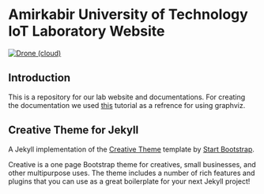 # Amirkabir University of Technology IoT Laboratory Website

[![Drone (cloud)](https://img.shields.io/drone/build/aolab/aolab.github.io.svg?style=flat-square)](https://cloud.drone.io/aolab/aolab.github.io)

## Introduction

This is a repository for our lab website and documentations.
For creating the documentation we used [this](https://www.ibm.com/developerworks/aix/library/au-aix-graphviz/) tutorial as a refrence for using graphviz.

## Creative Theme for Jekyll

A Jekyll implementation of the [Creative Theme](http://startbootstrap.com/template-overviews/creative/) template by [Start Bootstrap](http://startbootstrap.com).

Creative is a one page Bootstrap theme for creatives, small businesses, and other multipurpose uses.
The theme includes a number of rich features and plugins that you can use as a great boilerplate for your next Jekyll project!
